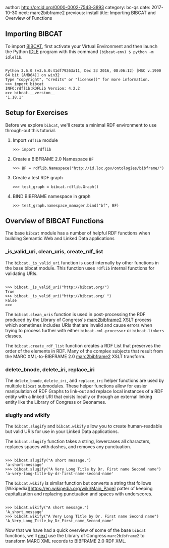 author: http://orcid.org/0000-0002-7543-3893
category: bc-qs
date: 2017-10-30
next: marc2bibframe2
previous: install
title: Importing BIBCAT and Overview of Functions

## Importing BIBCAT
To import [BIBCAT][BC], first activate your Virtual Environment and then launch 
the Python [IDLE]() program with this command `(bibcat-env) $ python -m idlelib`.

<pre><code>
Python 3.6.0 (v3.6.0:41df79263a11, Dec 23 2016, 08:06:12) [MSC v.1900 64 bit (AMD64)] on win32
Type "copyright", "credits" or "license()" for more information.
>>> import bibcat
INFO:rdflib:RDFLib Version: 4.2.2
>>> bibcat.__version__
'1.18.1'
</code></pre>

## Setup for Exercises
Before we explore `bibcat`, we'll create a minimal RDF environment to use 
through-out this tutorial.

1.  Import `rdflib` module 
    <pre><code>>>> import rdflib</code></pre>

1.  Create a BIBFRAME 2.0 Namespace `BF`

    <pre><code>>>> BF = rdflib.Namespace("http://id.loc.gov/ontologies/bibframe/")</code></pre>


1.  Create a test RDF graph
    <pre><code>>>> test_graph = bibcat.rdflib.Graph()</code></pre>


1.  BIND BIBFRAME namespace in graph
    <pre><code>>>> test_graph.namespace_manager.bind("bf", BF)</code></pre>

## Overview of BIBCAT Functions
The base `bibcat` module has a number of helpful RDF functions when building Semantic
Web and Linked Data applications 

### _is_valid_uri, clean_uris, create_rdf_list
The `bibcat._is_valid_uri` function is used internally by other functions in the base
bibcat module. This function uses `rdflib` internal functions for validating 
URIs. 

<pre><code>
>>> bibcat._is_valid_uri("http://bibcat.org/")
True
>>> bibcat._is_valid_uri("http://bibcat.org/ ")
False
>>>
</code></pre>

The `bibcat.clean_uris` function is used in post-processing the RDF produced by
the Library of Congress's [marc2bibframe2][MRC2BF2] XSLT 
process which sometimes includes URIs that are invalid and cause errors
when trying to process further with either `bibcat.rml.processor` 
or `bibcat.linkers` classes.

The `bibcat.create_rdf_list` function creates a RDF List that preserves the
order of the elements in RDF. Many of the complex subjects that result
from the MARC XML-to-BIBFRAME 2.0 [marc2bibframe2][MRC2BF2] XSLT 
transform. 

### delete_bnode, delete_iri, replace_iri
The `delete_bnode`, `delete_iri`, and `replace_iri` helper functions are used
by multiple `bibcat` submodules. These helper functions allow for easier manipulation
of RDF Graphs to link-out and replace local instances of a RDF entity with a linked
URI that exists locally or through an external linking entity like the Library of Congress
or Geonames. 

### slugify and wikify
The `bibcat.slugify` and `bibcat.wikify` allow you to create human-readable but valid
URIs for use in your Linked Data applications.

The `bibcat.slugify` function takes a string, lowercases all characters, replaces 
spaces with dashes, and removes any punctuation.

<pre><code>
>>> bibcat.slugify("A short message.")
'a-short-message'
>>> bibcat.slugify("A Very Long Title by Dr. First name Second name")
'a-very-long-title-by-dr-first-name-second-name'
</code></pre>
 
The `bibcat.wikify` is similar function but converts a string that follows 
[Wikipedia][https://en.wikipedia.org/wiki/Main_Page] patter of keeping capitalization
and replacing punctuation and spaces with underscores.

<pre><code>
>>> bibcat.wikify("A short message.")
'A_short_message'
>>> bibcat.wikify("A Very Long Title by Dr. First name Second name")
'A_Very_Long_Title_by_Dr_First_name_Second_name'</code></pre>

Now that we have had a quick overview of some of the base `bibcat` functions,
we'll [next](/topic/marc2bibframe2) use the Library of Congress `marc2bibframe2` to 
transform MARC XML records to BIBFRAME 2.0 RDF XML.
 
[BC]: https://github.com/KnowledgeLinks/bibcat
[MRC2BF2]: /topic/marc2bibframe2
